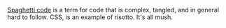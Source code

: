 [Spaghetti code](https://www.wikiwand.com/en/Spaghetti_code) is a term for code that is complex, tangled, and in general hard to follow. CSS, is an example of risotto. It's all mush.
